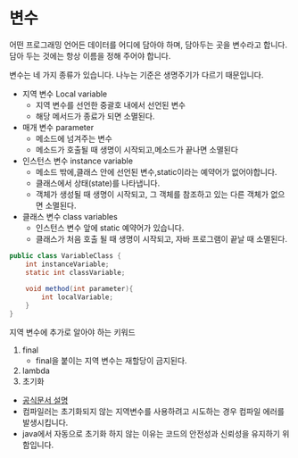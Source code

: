 # 변수  
  
어떤 프로그래밍 언어든 데이터를 어디에 담아야 하며, 담아두는 곳을 변수라고 합니다.
담아 두는 것에는 항상 이름을 정해 주어야 합니다.  
  
변수는 네 가지 종류가 있습니다. 나누는 기준은 생명주기가 다르기 때문입니다.  

+ 지역 변수 Local variable
  + 지역 변수를 선언한 중괄호 내에서 선언된 변수
  + 해당 메서드가 종료가 되면 소멸된다.
+ 매개 변수 parameter
  + 메소드에 넘겨주는 변수
  + 메소드가 호출될 때 생명이 시작되고,메소드가 끝나면 소멸된다
+ 인스턴스 변수 instance variable
  + 메소드 밖에,클래스 안에 선언된 변수,static이라는 예약어가 없어야합니다.
  + 클래스에서 상태(state)를 나타냅니다.
  + 객체가 생성될 때 생명이 시작되고, 그 객체를 참조하고 있는 다른 객체가 없으면 소멸된다.
+ 클래스 변수 class variables
  + 인스턴스 변수 앞에 static 예약어가 있습니다.  
  + 클래스가 처음 호출 될 때 생명이 시작되고, 자바 프로그램이 끝날 때 소멸된다.
  
```Java
public class VariableClass {
    int instanceVariable;
    static int classVariable;
    
    void method(int parameter){
        int localVariable;    
    }
}
```
  
지역 변수에 추가로 알아야 하는 키워드  
1. final
   + final을 붙이는 지역 변수는 재할당이 금지된다.
2. lambda
3. 초기화
  + [공식문서 설명](https://docs.oracle.com/javase/specs/jls/se16/html/jls-4.html#jls-4.12.5)  
  + 컴파일러는 초기화되지 않는 지역변수를 사용하려고 시도하는 경우 컴파일 에러를 발생시킵니다.
  + java에서 자동으로 초기화 하지 않는 이유는 코드의 안전성과 신뢰성을 유지하기 위함입니다.
  
